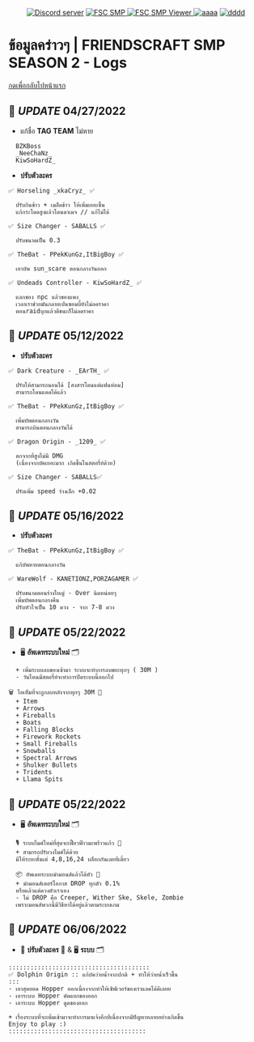 <p align="center">
    <a href="https://discord.gg/9HFENuTPnm"><img src="https://img.shields.io/static/v1?style=for-the-badge&message=Discord&color=5865F2&logo=Discord&logoColor=FFFFFF&label=" alt="Discord server"/></a>
    <a href="https://www.youtube.com/hashtag/friendscraftsmp"><img src="https://img.shields.io/static/v1?style=for-the-badge&message=YouTube&color=FF0000&logo=YouTube&logoColor=FFFFFF&label=" alt="FSC SMP" />
     <a href="https://www.youtube.com/hashtag/friendscraftsmp"><img src="https://img.shields.io/github/watchers/ppekkungz/FriendsCraft-SMP-SS2?color=f&label=Viewer&style=for-the-badge" alt="FSC SMP Viewer" />
    <a href="https://www.youtube.com/watch?v=UsnUbgpanw0"><img src="https://img.shields.io/static/v1?style=for-the-badge&message=Minecraft&color=62B47A&logo=Minecraft&logoColor=FFFFFF&label=" alt="aaaa" /></a>
    <a href="https://www.debian.org/"><img src="https://img.shields.io/static/v1?style=for-the-badge&message=Debian&color=A81D33&logo=Debian&logoColor=FFFFFF&label=" alt="dddd"></a>
  </p>
      

# ข้อมูลคร่าวๆ | FRIENDSCRAFT SMP SEASON 2 - Logs
[กดเพื่อกลับไปหน้าแรก](https://github.com/PPekKunGz/FriendsCraft-SMP-SS2/blob/main/FriendsCraftSMPInfo.md)

## 📢 *UPDATE* **04/27/2022**

- แก้ชื่อ **TAG TEAM** ไม่หาย
```
  BZKBoss
  _NeeChaNz_
  KiwSoHardZ_
```
- **ปรับตัวละคร**

`✅ Horseling _xkaCryz_ ✅`
```
  ปรับกินข้าว + เมล็ดข้าว ให้เพิ่มเยอะขึ้น
  แก้กระโดดสูงแล้วโดนดาเมจ // แก้ไม่ได้
```
`✅ Size Changer - SABALLS ✅`
```
  ปรับขนาดเป็น 0.3
```
`✅ TheBat - PPekKunGz,ItBigBoy ✅`
```
  เอาบัพ sun_scare ตอนกลางวันออก
```
`✅ Undeads Controller - KiwSoHardZ_ ✅`
```
  แลกของ npc แล้วของแพง
  เวลาเราช่วยมันกลายเปนซอมบี้ยังไม่ลดราคา
  ตอนraidบุกแล้วตีชนะก็ไม่ลดราคา
```
## 📢 *UPDATE* **05/12/2022**
- **ปรับตัวละคร**

`✅ Dark Creature - _EArTH_ ✅`
```
  ปรับให้สามารถนอนได้ [สงสารโดนแต่แฟนท่อม]
  สามารถโดนแดดได้แล้ว
```
`✅ TheBat - PPekKunGz,ItBigBoy ✅`
```
  เพิ่มบัพตอนกลางวัน
  สามารถบินตอนกลางวันได้
```
`✅ Dragon Origin - _1209_ ✅`
```
  ตกจากที่สูงไม่มี DMG
  (เนื่องจากบัคเยอะมาก เกิดขึ้นในสตอรี่ย์ด้วย)
```
`✅ Size Changer - SABALLS✅`
```
  ปรับเพิ่ม speed ร่างเล็ก +0.02
```
## 📢 *UPDATE* **05/16/2022**
- **ปรับตัวละคร**

`✅ TheBat - PPekKunGz,ItBigBoy ✅`
```
  แก้บัพหายตอนกลางวัน
```
`✅ WareWolf - KANETIONZ,PORZAGAMER ✅`
```
  ปรับขนาดตอนร่างใหญ่ - Over นิดหน่อยๆ
  เพิ่มบัพตอนกลางคืน
  ปรับหัวใจเป็น 10 ดวง - จาก 7-8 ดวง
```
## 📢 *UPDATE* **05/22/2022**
- 🖥️ **อัพเดทระบบใหม่** 🗂️
```
  + เพิ่มระบบลบของเข้ามา ระบบจะทำการลบขยะทุกๆ ( 30M )
  - วันไหนมีสตอรี่ย์จะทำการปิดระบบนี้ออกไป
  
🗑️ ไอเท็มที่จะถูกลบหลังจากทุกๆ 30M 🚮
  + Item
  + Arrows
  + Fireballs
  + Boats
  + Falling Blocks
  + Firework Rockets
  + Small Fireballs
  + Snowballs
  + Spectral Arrows
  + Shulker Bullets
  + Tridents
  + Llama Spits
```
## 📢 *UPDATE* **05/22/2022**
- 🖥️ **อัพเดทระบบใหม่** 🗂️

```
  🎙️ ระบบไมค์ใหม่ที่สุดจะเฟี้ยวฟ้าวมะพร้าวแก้ว 🎤
  + สามารถปรับวงไมค์ได้ด้วย
  มีให้ระยะตั้งแต่ 4,8,16,24 บล็อกกันเลยทีเดี่ยว

  📦 อัพเดทระบบฆ่ามอนส์แล้วได้หัว 🎁
  + ฆ่ามอนส์เตอร์โอกาส DROP ทุกตัว 0.1%
  หรือแล้วแต่ดวงตัวเราเอง
  - ไม่ DROP คือ Creeper, Wither Ske, Skele, Zombie
  เพราะมอนส์พวกนี้มีวิธีหาได้อยู่แล้วตามระบบเกม
```
## 📢 *UPDATE* **06/06/2022**
- 🧪 **ปรับตัวละคร** 🧪 & 🖥️ **ระบบ** 🗂️
```
:::::::::::::::::::::::::::::::::::::::
✅ Dolphin Origin :: แก้บัคว่ายน้ำจากปกติ + ทำให้ว่ายน้ำเร็วขึ้น
:::
- เอาสุดยอด Hopper ออกเนื่องจากทำให้เซิฟเวอร์ของเราแลคได้ดีเลยย
- เอาระบบ Hopper คัดแยกของออก
- เอาระบบ Hopper ดูดของออก

+ เรื่องระบบที่จะเพิ่มเข้ามาจะทำการมาแจ้งอีกทีเนื่องจากมีปัญหาหลายอย่างเกิดขึ้น
Enjoy to play :)
::::::::::::::::::::::::::::::::::::::
```
